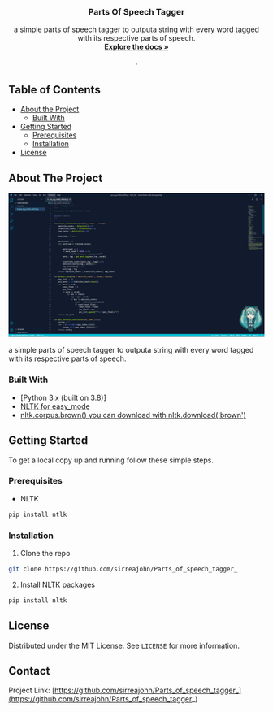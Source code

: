 <!--
*** Thanks for checking out this README Template. If you have a suggestion that would
*** make this better, please fork the repo and create a pull request or simply open
*** an issue with the tag "enhancement".
*** Thanks again! Now go create something AMAZING! :D
***
***
***
*** To avoid retyping too much info. Do a search and replace for the following:
*** github_username, repo_name, twitter_handle, email
-->





<!-- PROJECT SHIELDS -->
<!--
*** I'm using markdown "reference style" links for readability.
*** Reference links are enclosed in brackets [ ] instead of parentheses ( ).
*** See the bottom of this document for the declaration of the reference variables
*** for contributors-url, forks-url, etc. This is an optional, concise syntax you may use.
*** https://www.markdownguide.org/basic-syntax/#reference-style-links
-->

<!-- PROJECT LOGO -->
<br />
<p align="center">
  <h3 align="center">Parts Of Speech Tagger</h3>

  <p align="center">
    a simple parts of speech tagger to outputa string with every word tagged with its respective parts of speech.
    <br />
    <a href="https://github.com/sirreajohn/Parts_of_speech_tagger_"><strong>Explore the docs »</strong></a>
    <br />
    <br />
    ·
  </p>
</p>



<!-- TABLE OF CONTENTS -->
## Table of Contents

* [About the Project](#about-the-project)
  * [Built With](#built-with)
* [Getting Started](#getting-started)
  * [Prerequisites](#prerequisites)
  * [Installation](#installation)
* [License](#license)




<!-- ABOUT THE PROJECT -->
## About The Project

![pos Logo](/images/1.PNG)

a simple parts of speech tagger to outputa string with every word tagged with its respective parts of speech.



### Built With

* [Python 3.x (built on 3.8)]
* [NLTK for easy_mode](https://www.nltk.org/book/ch05.html)
* [nltk.corpus.brown() you can download with nltk.download('brown')](https://www.nltk.org/book/ch02.html)




<!-- GETTING STARTED -->
## Getting Started

To get a local copy up and running follow these simple steps.

### Prerequisites


* NLTK
```sh
pip install ntlk
```

### Installation

1. Clone the repo
```sh
git clone https://github.com/sirreajohn/Parts_of_speech_tagger_
```
2. Install NLTK packages
```sh
pip install nltk
```
<!-- LICENSE -->
## License

Distributed under the MIT License. See `LICENSE` for more information.


<!-- CONTACT -->
## Contact

Project Link: [https://github.com/sirreajohn/Parts_of_speech_tagger_](https://github.com/sirreajohn/Parts_of_speech_tagger_)



